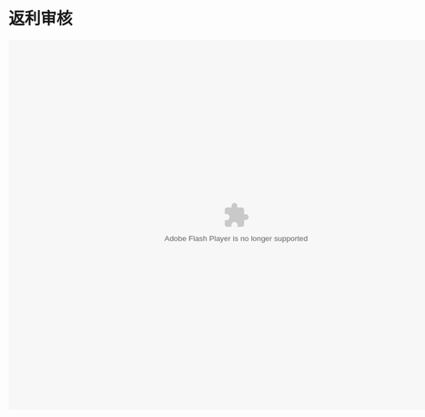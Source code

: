 # 返利审核

<embed src="http://resource.3cwdb.com/kailong-donghua/V310401201105160200.swf" width="800" height="650"  pluginspage="http://www.macromedia.com/go/getflashplayer" 
type="application/x-shockwave-flash" ></embed>
